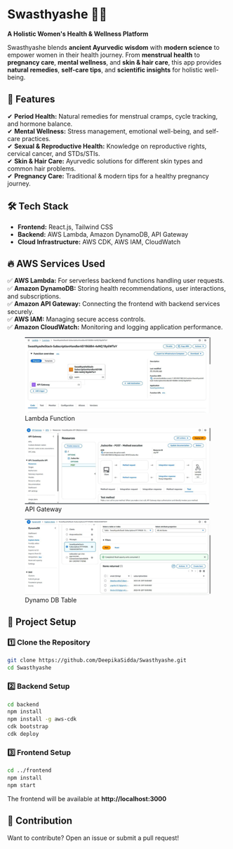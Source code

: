 # Swasthyashe 🌿✨  
**A Holistic Women's Health & Wellness Platform**  

Swasthyashe blends **ancient Ayurvedic wisdom** with **modern science** to empower women in their health journey. From **menstrual health** to **pregnancy care**, **mental wellness**, and **skin & hair care**, this app provides **natural remedies**, **self-care tips**, and **scientific insights** for holistic well-being.  

## 🚀 Features  
✔ **Period Health:** Natural remedies for menstrual cramps, cycle tracking, and hormone balance.  
✔ **Mental Wellness:** Stress management, emotional well-being, and self-care practices.  
✔ **Sexual & Reproductive Health:** Knowledge on reproductive rights, cervical cancer, and STDs/STIs.  
✔ **Skin & Hair Care:** Ayurvedic solutions for different skin types and common hair problems.  
✔ **Pregnancy Care:** Traditional & modern tips for a healthy pregnancy journey.  

## 🛠️ Tech Stack  
- **Frontend:** React.js, Tailwind CSS  
- **Backend:** AWS Lambda, Amazon DynamoDB, API Gateway  
- **Cloud Infrastructure:** AWS CDK, AWS IAM, CloudWatch  

## 🔥 AWS Services Used  
✅ **AWS Lambda:** For serverless backend functions handling user requests.  
✅ **Amazon DynamoDB:** Storing health recommendations, user interactions, and subscriptions.  
✅ **Amazon API Gateway:** Connecting the frontend with backend services securely.  
✅ **AWS IAM:** Managing secure access controls.  
✅ **Amazon CloudWatch:** Monitoring and logging application performance.  

<p align="center">
  <figure>
    <img src="images/lambda.jpg" alt="Lambda Function" width="450">
    <figcaption>Lambda Function</figcaption>
  </figure>
  <figure>
    <img src="images/api.jpg" alt="Another Image" width="450">
    <figcaption>API Gateway</figcaption>
  </figure>
</p>

 <figure>
    <img src="images/db.jpg" alt="Lambda Function" width="450">
    <figcaption>Dynamo DB Table</figcaption>
  </figure>





## 📂 Project Setup  
### 1️⃣ Clone the Repository  
```bash
git clone https://github.com/DeepikaSidda/Swasthyashe.git
cd Swasthyashe
```
### 2️⃣ Backend Setup  
```bash
cd backend
npm install
npm install -g aws-cdk
cdk bootstrap
cdk deploy
```
### 3️⃣ Frontend Setup  
```bash
cd ../frontend
npm install
npm start
```
The frontend will be available at **http://localhost:3000**  

## 📌 Contribution  
Want to contribute? Open an issue or submit a pull request!  

